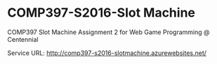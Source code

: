 # COMP397-S2016-Slot Machine

COMP397 Slot Machine Assignment 2 for Web Game Programming @ Centennial

Service URL: http://comp397-s2016-slotmachine.azurewebsites.net/